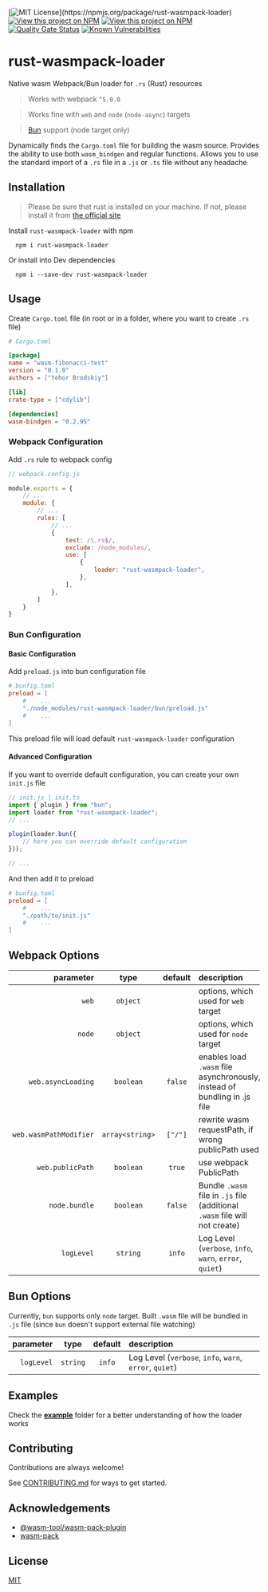 [![MIT License](https://img.shields.io/npm/l/rust-wasmpack-loader.svg?)](https://npmjs.org/package/rust-wasmpack-loader)
[![View this project on NPM](https://img.shields.io/npm/v/rust-wasmpack-loader.svg)](https://npmjs.org/package/rust-wasmpack-loader)
[![View this project on NPM](https://img.shields.io/npm/dm/rust-wasmpack-loader.svg)](https://npmjs.org/package/rust-wasmpack-loader)
[![Quality Gate Status](https://sonarcloud.io/api/project_badges/measure?project=yeskiy_rustwasm-loader&metric=alert_status)](https://sonarcloud.io/summary/new_code?id=yeskiy_rustwasm-loader)
[![Known Vulnerabilities](https://snyk.io/test/github/yeskiy/rustwasm-loader/badge.svg)](https://snyk.io/test/github/yeskiy/rustwasm-loader)

# rust-wasmpack-loader

Native wasm Webpack/Bun loader for `.rs` (Rust) resources

> Works with webpack `^5.0.0`

> Works fine with `web` and `node` (`node-async`) targets

> [Bun](https://bun.sh/) support (node target only)

Dynamically finds the `Cargo.toml` file for building the wasm source.
Provides the ability to use both `wasm_bindgen` and regular functions.
Allows you to use the standard import of a `.rs` file in a `.js` or `.ts` file without any headache

## Installation

> Please be sure that rust is installed on your machine. 
> If not, please install it from [the official site](https://www.rust-lang.org/tools/install)

Install `rust-wasmpack-loader` with npm

```shell script
  npm i rust-wasmpack-loader
```

Or install into Dev dependencies

```shell script
  npm i --save-dev rust-wasmpack-loader
```



## Usage
Create `Cargo.toml` file (in root or in a folder, where you want to create `.rs` file)

```toml
# Cargo.toml

[package]
name = "wasm-fibonacci-test"
version = "0.1.0"
authors = ["Yehor Brodskiy"]

[lib]
crate-type = ["cdylib"]

[dependencies]
wasm-bindgen = "0.2.95"
```

### Webpack Configuration

Add `.rs` rule to webpack config

```js 
// webpack.config.js

module.exports = {
    // ...
    module: {
        // ...
        rules: [
            // ...
            {
                test: /\.rs$/,
                exclude: /node_modules/,
                use: [
                    {
                        loader: "rust-wasmpack-loader",
                    },
                ],
            },
        ]
    }
}
```
### Bun Configuration

#### Basic Configuration
Add `preload.js` into bun configuration file

```toml
# bunfig.toml
preload = [
    #    ...
    "./node_modules/rust-wasmpack-loader/bun/preload.js"
    #    ...
]
```
This preload file will load default `rust-wasmpack-loader` configuration

#### Advanced Configuration
If you want to override default configuration, you can create your own `init.js` file
```js
// init.js | init.ts
import { plugin } from "bun";
import loader from "rust-wasmpack-loader";
// ...

plugin(loader.bun({
    // here you can override default configuration
}));

// ...
```
And then add it to preload
```toml
# bunfig.toml
preload = [
    #    ...
    "./path/to/init.js"
    #    ...
]
```


## Webpack Options

|              parameter |      type       | default | description                                                                 |
|-----------------------:|:---------------:|:-------:|:----------------------------------------------------------------------------|
|                  `web` |    `object`     |         | options, which used for `web` target                                        |
|                 `node` |    `object`     |         | options, which used for `node` target                                       |
|     `web.asyncLoading` |    `boolean`    | `false` | enables load `.wasm` file asynchronously, instead of bundling in .js file   |
| `web.wasmPathModifier` | `array<string>` | `["/"]` | rewrite wasm requestPath, if wrong publicPath used                          |
|       `web.publicPath` |    `boolean`    | `true`  | use webpack PublicPath                                                      |
|          `node.bundle` |    `boolean`    | `false` | Bundle `.wasm` file in `.js` file (additional `.wasm` file will not create) |
|             `logLevel` |    `string`     | `info`  | Log Level (`verbose`, `info`, `warn`, `error`, `quiet`)                     |

## Bun Options
Currently, `bun` supports only `node` target.
Built `.wasm` file will be bundled in `.js` file (since `bun` doesn't support external file watching)

|  parameter |   type   | default | description                                             |
|-----------:|:--------:|:-------:|:--------------------------------------------------------|
| `logLevel` | `string` | `info`  | Log Level (`verbose`, `info`, `warn`, `error`, `quiet`) |

## Examples

Check the **[example](./example)** folder for a better understanding of how the loader works

## Contributing

Contributions are always welcome!

See [CONTRIBUTING.md](./CONTRIBUTING.md) for ways to get started.

## Acknowledgements

- [@wasm-tool/wasm-pack-plugin](https://github.com/wasm-tool/wasm-pack-plugin)
- [wasm-pack](https://github.com/rustwasm/wasm-pack)

## License

[MIT](https://choosealicense.com/licenses/mit/)
